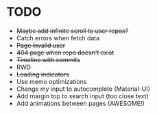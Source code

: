 # TODO

* ~~Maybe add infinite scroll to user repos?~~
* Catch errors when fetch data
* ~~Page invalid user~~
* ~~404 page when repo doesn't exist~~
* ~~Timeline with commits~~
* RWD
* ~~Loading indicators~~
* Use memo optimizations
* Change my input <Suggestions/> to autocomplete (Material-UI)
* Add margin top to search input (too close text)
* Add animations between pages (AWESOME!)